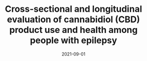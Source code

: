 ---
title: "Cross-sectional and longitudinal evaluation of cannabidiol (CBD) product use and health among people with epilepsy"
collection: publications
permalink: /publication/2021-09-01-cannabis-epilepsy
date: 2021-09-01
venue: 'Epilepsy &amp; Behavior'
paperurl: 'http://marterin.github.io/files/Strickland et al. (2021).pdf'
citation: 'Strickland JC, Jackson H, Schlienz NJ, Salpekar J, <b>Martin EL</b>, Munson J, Bonn-Miller MO, &amp; Vandrey R. Cross-sectional and longitudinal evaluation of cannabidiol (CBD) product use and health among people with epilepsy <i>Epilepsy &amp; Behavior</i>. (2021).'
---